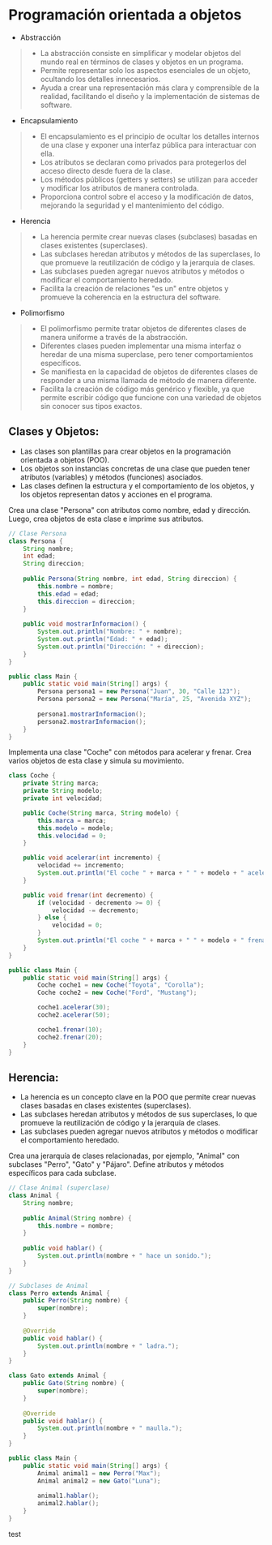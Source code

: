 # Programación orientada a objetos

- Abstracción

> - La abstracción consiste en simplificar y modelar objetos del mundo real en términos de clases y objetos en un programa.
> - Permite representar solo los aspectos esenciales de un objeto, ocultando los detalles innecesarios.
> - Ayuda a crear una representación más clara y comprensible de la realidad, facilitando el diseño y la implementación de sistemas de software.

- Encapsulamiento

> - El encapsulamiento es el principio de ocultar los detalles internos de una clase y exponer una interfaz pública para interactuar con ella.
> - Los atributos se declaran como privados para protegerlos del acceso directo desde fuera de la clase.
> - Los métodos públicos (getters y setters) se utilizan para acceder y modificar los atributos de manera controlada.
> - Proporciona control sobre el acceso y la modificación de datos, mejorando la seguridad y el mantenimiento del código.

- Herencia

> - La herencia permite crear nuevas clases (subclases) basadas en clases existentes (superclases).
> - Las subclases heredan atributos y métodos de las superclases, lo que promueve la reutilización de código y la jerarquía de clases.
> - Las subclases pueden agregar nuevos atributos y métodos o modificar el comportamiento heredado.
> - Facilita la creación de relaciones "es un" entre objetos y promueve la coherencia en la estructura del software.

- Polimorfismo

> - El polimorfismo permite tratar objetos de diferentes clases de manera uniforme a través de la abstracción.
> - Diferentes clases pueden implementar una misma interfaz o heredar de una misma superclase, pero tener comportamientos específicos.
> - Se manifiesta en la capacidad de objetos de diferentes clases de responder a una misma llamada de método de manera diferente.
> - Facilita la creación de código más genérico y flexible, ya que permite escribir código que funcione con una variedad de objetos sin conocer sus tipos exactos.


## Clases y Objetos:

   - Las clases son plantillas para crear objetos en la programación orientada a objetos (POO).
   - Los objetos son instancias concretas de una clase que pueden tener atributos (variables) y métodos (funciones) asociados.
   - Las clases definen la estructura y el comportamiento de los objetos, y los objetos representan datos y acciones en el programa.

Crea una clase "Persona" con atributos como nombre, edad y dirección. Luego, crea objetos de esta clase e imprime sus atributos.

```java
// Clase Persona
class Persona {
    String nombre;
    int edad;
    String direccion;
    
    public Persona(String nombre, int edad, String direccion) {
        this.nombre = nombre;
        this.edad = edad;
        this.direccion = direccion;
    }
    
    public void mostrarInformacion() {
        System.out.println("Nombre: " + nombre);
        System.out.println("Edad: " + edad);
        System.out.println("Dirección: " + direccion);
    }
}

public class Main {
    public static void main(String[] args) {
        Persona persona1 = new Persona("Juan", 30, "Calle 123");
        Persona persona2 = new Persona("María", 25, "Avenida XYZ");
        
        persona1.mostrarInformacion();
        persona2.mostrarInformacion();
    }
}
```

Implementa una clase "Coche" con métodos para acelerar y frenar. Crea varios objetos de esta clase y simula su movimiento.

```java
class Coche {
    private String marca;
    private String modelo;
    private int velocidad;

    public Coche(String marca, String modelo) {
        this.marca = marca;
        this.modelo = modelo;
        this.velocidad = 0;
    }

    public void acelerar(int incremento) {
        velocidad += incremento;
        System.out.println("El coche " + marca + " " + modelo + " acelera a " + velocidad + " km/h.");
    }

    public void frenar(int decremento) {
        if (velocidad - decremento >= 0) {
            velocidad -= decremento;
        } else {
            velocidad = 0;
        }
        System.out.println("El coche " + marca + " " + modelo + " frena a " + velocidad + " km/h.");
    }
}

public class Main {
    public static void main(String[] args) {
        Coche coche1 = new Coche("Toyota", "Corolla");
        Coche coche2 = new Coche("Ford", "Mustang");

        coche1.acelerar(30);
        coche2.acelerar(50);

        coche1.frenar(10);
        coche2.frenar(20);
    }
}
```

## Herencia:

   - La herencia es un concepto clave en la POO que permite crear nuevas clases basadas en clases existentes (superclases).
   - Las subclases heredan atributos y métodos de sus superclases, lo que promueve la reutilización de código y la jerarquía de clases.
   - Las subclases pueden agregar nuevos atributos y métodos o modificar el comportamiento heredado.

Crea una jerarquía de clases relacionadas, por ejemplo, "Animal" con subclases "Perro", "Gato" y "Pájaro". Define atributos y métodos específicos para cada subclase.

```java
// Clase Animal (superclase)
class Animal {
    String nombre;
    
    public Animal(String nombre) {
        this.nombre = nombre;
    }
    
    public void hablar() {
        System.out.println(nombre + " hace un sonido.");
    }
}

// Subclases de Animal
class Perro extends Animal {
    public Perro(String nombre) {
        super(nombre);
    }
    
    @Override
    public void hablar() {
        System.out.println(nombre + " ladra.");
    }
}

class Gato extends Animal {
    public Gato(String nombre) {
        super(nombre);
    }
    
    @Override
    public void hablar() {
        System.out.println(nombre + " maulla.");
    }
}

public class Main {
    public static void main(String[] args) {
        Animal animal1 = new Perro("Max");
        Animal animal2 = new Gato("Luna");
        
        animal1.hablar();
        animal2.hablar();
    }
}
```

test